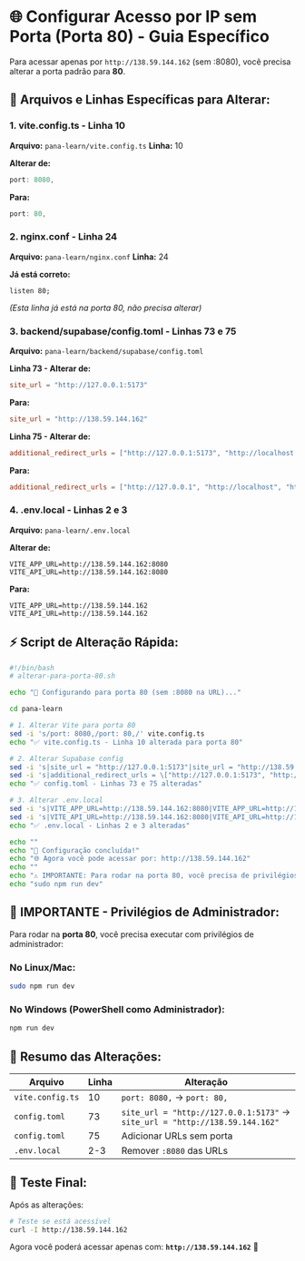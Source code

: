 # 🌐 Configurar Acesso por IP sem Porta (Porta 80) - Guia Específico

Para acessar apenas por `http://138.59.144.162` (sem :8080), você precisa alterar a porta padrão para **80**.

## 📁 **Arquivos e Linhas Específicas para Alterar:**

### 1. **vite.config.ts** - Linha 10
**Arquivo:** `pana-learn/vite.config.ts`
**Linha:** 10

**Alterar de:**
```typescript
port: 8080,
```

**Para:**
```typescript
port: 80,
```

### 2. **nginx.conf** - Linha 24
**Arquivo:** `pana-learn/nginx.conf`
**Linha:** 24

**Já está correto:**
```nginx
listen 80;
```
*(Esta linha já está na porta 80, não precisa alterar)*

### 3. **backend/supabase/config.toml** - Linhas 73 e 75
**Arquivo:** `pana-learn/backend/supabase/config.toml`

**Linha 73 - Alterar de:**
```toml
site_url = "http://127.0.0.1:5173"
```

**Para:**
```toml
site_url = "http://138.59.144.162"
```

**Linha 75 - Alterar de:**
```toml
additional_redirect_urls = ["http://127.0.0.1:5173", "http://localhost:5173"]
```

**Para:**
```toml
additional_redirect_urls = ["http://127.0.0.1", "http://localhost", "http://138.59.144.162", "https://eralearn.sobreip.com.br", "http://eralearn.sobreip.com.br"]
```

### 4. **.env.local** - Linhas 2 e 3
**Arquivo:** `pana-learn/.env.local`

**Alterar de:**
```env
VITE_APP_URL=http://138.59.144.162:8080
VITE_API_URL=http://138.59.144.162:8080
```

**Para:**
```env
VITE_APP_URL=http://138.59.144.162
VITE_API_URL=http://138.59.144.162
```

## ⚡ **Script de Alteração Rápida:**

```bash
#!/bin/bash
# alterar-para-porta-80.sh

echo "🔧 Configurando para porta 80 (sem :8080 na URL)..."

cd pana-learn

# 1. Alterar Vite para porta 80
sed -i 's/port: 8080,/port: 80,/' vite.config.ts
echo "✅ vite.config.ts - Linha 10 alterada para porta 80"

# 2. Alterar Supabase config
sed -i 's|site_url = "http://127.0.0.1:5173"|site_url = "http://138.59.144.162"|' backend/supabase/config.toml
sed -i 's|additional_redirect_urls = \["http://127.0.0.1:5173", "http://localhost:5173"\]|additional_redirect_urls = ["http://127.0.0.1", "http://localhost", "http://138.59.144.162", "https://eralearn.sobreip.com.br", "http://eralearn.sobreip.com.br"]|' backend/supabase/config.toml
echo "✅ config.toml - Linhas 73 e 75 alteradas"

# 3. Alterar .env.local
sed -i 's|VITE_APP_URL=http://138.59.144.162:8080|VITE_APP_URL=http://138.59.144.162|' .env.local
sed -i 's|VITE_API_URL=http://138.59.144.162:8080|VITE_API_URL=http://138.59.144.162|' .env.local
echo "✅ .env.local - Linhas 2 e 3 alteradas"

echo ""
echo "🎯 Configuração concluída!"
echo "🌐 Agora você pode acessar por: http://138.59.144.162"
echo ""
echo "⚠️ IMPORTANTE: Para rodar na porta 80, você precisa de privilégios de administrador:"
echo "sudo npm run dev"
```

## 🚨 **IMPORTANTE - Privilégios de Administrador:**

Para rodar na **porta 80**, você precisa executar com privilégios de administrador:

### No Linux/Mac:
```bash
sudo npm run dev
```

### No Windows (PowerShell como Administrador):
```powershell
npm run dev
```

## 📝 **Resumo das Alterações:**

| Arquivo | Linha | Alteração |
|---------|-------|-----------|
| `vite.config.ts` | 10 | `port: 8080,` → `port: 80,` |
| `config.toml` | 73 | `site_url = "http://127.0.0.1:5173"` → `site_url = "http://138.59.144.162"` |
| `config.toml` | 75 | Adicionar URLs sem porta | 
| `.env.local` | 2-3 | Remover `:8080` das URLs |

## 🧪 **Teste Final:**

Após as alterações:
```bash
# Teste se está acessível
curl -I http://138.59.144.162
```

Agora você poderá acessar apenas com: **`http://138.59.144.162`** 🎉

